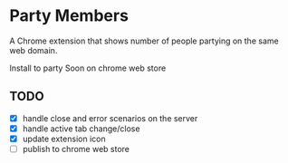 # Party Members

A Chrome extension that shows number of people partying on the same web domain.

Install to party
Soon on chrome web store

## TODO

- [x] handle close and error scenarios on the server
- [x] handle active tab change/close
- [x] update extension icon
- [ ] publish to chrome web store
